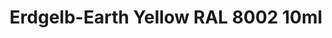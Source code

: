 ---
layout: product
title: "Erdgelb-Earth Yellow RAL 8002  10ml"
price: "330" 
desc: "Acrylic Laquer 10mL"
img_path: "/assets/img/RC064.webp"
brand: "AK "
available: false
special_offer: false
new: false
soon: false
cat: "020000"
subcat: "020200"
subsubcat: "020201"
sifra: "RC064"
popular: false
spec: false
---